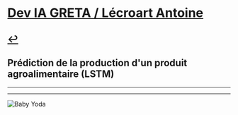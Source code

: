 # [Dev IA GRETA / Lécroart Antoine](https://github.com/Dev-IA-2024/antoine.lecroart)

[↩️](..)
---

## Prédiction de la production d'un produit agroalimentaire (LSTM)

---
---
![Baby Yoda](https://images3.alphacoders.com/110/1108129.jpg)